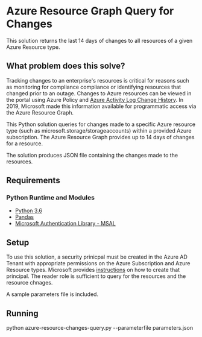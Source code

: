 # Azure Resource Graph Query for Changes
This solution returns the last 14 days of changes to all resources of a given Azure Resource type.

## What problem does this solve?
Tracking changes to an enterprise's resources is critical for reasons such as monitoring for compliance compliance or identifying resources that changed prior to an outage.  Changes to Azure resources can be viewed in the portal using Azure Policy and [Azure Activity Log Change History](https://docs.microsoft.com/en-us/azure/azure-monitor/platform/activity-log-view#azure-portal).  In 2019, Microsoft made this information available for programmatic access via the Azure Resource Graph.  

This Python solution queries for changes made to a specific Azure resource type (such as microsoft.storage/storageaccounts) within a provided Azure subscription.  The Azure Resource Graph provides up to 14 days of changes for a resource.

The solution produces JSON file containing the changes made to the resources.

## Requirements

### Python Runtime and Modules
* [Python 3.6](https://www.python.org/downloads/release/python-360/)
* [Pandas](https://pandas.pydata.org/)
* [Microsoft Authentication Library - MSAL](https://github.com/AzureAD/microsoft-authentication-library-for-python)

## Setup
To use this solution, a security prinicpal must be created in the Azure AD Tenant with appropriate permissions on the Azure Subscription and Azure Resource types.  Microsoft provides [instructions](https://docs.microsoft.com/en-us/azure/azure-resource-manager/resource-manager-api-authentication) on how to create that principal.  The reader role is sufficient to query for the resources and the resource chnages.

A sample parameters file is included.

## Running
python azure-resource-changes-query.py --parameterfile parameters.json
